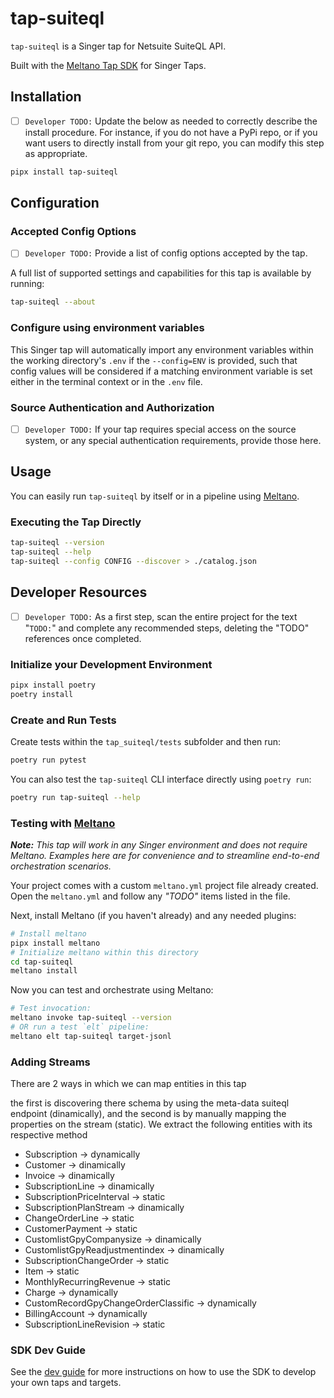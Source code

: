 # tap-suiteql

`tap-suiteql` is a Singer tap for Netsuite SuiteQL API.

Built with the [Meltano Tap SDK](https://sdk.meltano.com) for Singer Taps.

## Installation

- [ ] `Developer TODO:` Update the below as needed to correctly describe the install procedure. For instance, if you do not have a PyPi repo, or if you want users to directly install from your git repo, you can modify this step as appropriate.

```bash
pipx install tap-suiteql
```

## Configuration

### Accepted Config Options

- [ ] `Developer TODO:` Provide a list of config options accepted by the tap.

A full list of supported settings and capabilities for this
tap is available by running:

```bash
tap-suiteql --about
```

### Configure using environment variables

This Singer tap will automatically import any environment variables within the working directory's
`.env` if the `--config=ENV` is provided, such that config values will be considered if a matching
environment variable is set either in the terminal context or in the `.env` file.

### Source Authentication and Authorization

- [ ] `Developer TODO:` If your tap requires special access on the source system, or any special authentication requirements, provide those here.

## Usage

You can easily run `tap-suiteql` by itself or in a pipeline using [Meltano](https://meltano.com/).

### Executing the Tap Directly

```bash
tap-suiteql --version
tap-suiteql --help
tap-suiteql --config CONFIG --discover > ./catalog.json
```

## Developer Resources

- [ ] `Developer TODO:` As a first step, scan the entire project for the text "`TODO:`" and complete any recommended steps, deleting the "TODO" references once completed.

### Initialize your Development Environment

```bash
pipx install poetry
poetry install
```

### Create and Run Tests

Create tests within the `tap_suiteql/tests` subfolder and
  then run:

```bash
poetry run pytest
```

You can also test the `tap-suiteql` CLI interface directly using `poetry run`:

```bash
poetry run tap-suiteql --help
```

### Testing with [Meltano](https://www.meltano.com)

_**Note:** This tap will work in any Singer environment and does not require Meltano.
Examples here are for convenience and to streamline end-to-end orchestration scenarios._

Your project comes with a custom `meltano.yml` project file already created. Open the `meltano.yml` and follow any _"TODO"_ items listed in
the file.

Next, install Meltano (if you haven't already) and any needed plugins:

```bash
# Install meltano
pipx install meltano
# Initialize meltano within this directory
cd tap-suiteql
meltano install
```

Now you can test and orchestrate using Meltano:

```bash
# Test invocation:
meltano invoke tap-suiteql --version
# OR run a test `elt` pipeline:
meltano elt tap-suiteql target-jsonl
```

### Adding Streams
There are 2 ways in which we can map entities in this tap

the first is discovering there schema by using the meta-data suiteql endpoint (dinamically), and the second is by manually mapping the properties on the stream (static).
We extract the following entities with its respective method
* Subscription -> dynamically
* Customer -> dinamically
* Invoice -> dinamically
* SubscriptionLine -> dinamically
* SubscriptionPriceInterval -> static
* SubscriptionPlanStream -> dinamically
* ChangeOrderLine -> static
* CustomerPayment -> static
* CustomlistGpyCompanysize -> dinamically
* CustomlistGpyReadjustmentindex -> dinamically
* SubscriptionChangeOrder -> static
* Item -> static
* MonthlyRecurringRevenue -> static
* Charge -> dynamically
* CustomRecordGpyChangeOrderClassific -> dynamically
* BillingAccount -> dynamically
* SubscriptionLineRevision -> static

### SDK Dev Guide

See the [dev guide](https://sdk.meltano.com/en/latest/dev_guide.html) for more instructions on how to use the SDK to
develop your own taps and targets.
